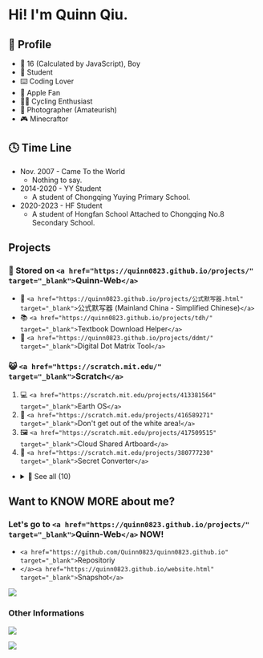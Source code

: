 # Hi! I'm Quinn Qiu.

## 🤣 Profile

- 👨 16 (Calculated by JavaScript), Boy
- 🏫 Student
- ⌨️ Coding Lover
- 📱 Apple Fan
- 🚴‍♂️ Cycling Enthusiast
- 🌅 Photographer (Amateurish)
- 🎮 Minecraftor

## 🕓 Time Line

- Nov. 2007 - Came To the World
  - Nothing to say.
- 2014-2020 - YY Student
  - A student of Chongqing Yuying Primary School.
- 2020-2023 - HF Student
  - A student of Hongfan School Attached to Chongqing No.8 Secondary School.

## Projects

### 💾 Stored on `<a href="https://quinn0823.github.io/projects/" target="_blank">`Quinn-Web`</a>`

- 📝 `<a href="https://quinn0823.github.io/projects/公式默写器.html" target="_blank">`公式默写器 (Mainland China - Simplified Chinese)`</a>`
- 📚 `<a href="https://quinn0823.github.io/projects/tdh/" target="_blank">`Textbook Download Helper`</a>`
- 🔢 `<a href="https://quinn0823.github.io/projects/ddmt/" target="_blank">`Digital Dot Matrix Tool`</a>`

### 😺 `<a href="https://scratch.mit.edu/" target="_blank">`Scratch`</a>`

1. 💻 `<a href="https://scratch.mit.edu/projects/413381564" target="_blank">`Earth OS`</a>`
2. 🔲 `<a href="https://scratch.mit.edu/projects/416589271" target="_blank">`Don't get out of the white area!`</a>`
3. 🖼️ `<a href="https://scratch.mit.edu/projects/417509515" target="_blank">`Cloud Shared Artboard`</a>`
4. 🔐 `<a href="https://scratch.mit.edu/projects/380777230" target="_blank">`Secret Converter`</a>`

- <details>
    <summary>👀 See all (10)</summary>

  - 🖥️ OS (2)

    - 💻 `<a href="https://scratch.mit.edu/projects/413381564" target="_blank">`Earth OS`</a>`
    - 🛠️ `<a href="https://scratch.mit.edu/projects/410305536" target="_blank">`Earth OS ʙᴇᴛᴀ`</a>`
  - 🎮 Games(3)

    - 🔲 `<a href="https://scratch.mit.edu/projects/416589271" target="_blank">`Don't get out of the white area!`</a>`
    - 💃 `<a href="https://scratch.mit.edu/projects/414137279" target="_blank">`Don't move!`</a>`
    - 🔇 `<a href="https://scratch.mit.edu/projects/415955109/" target="_blank">`Don't make a sound!`</a>`
  - 🎨 Arts (1)

    - 🖼️ `<a href="https://scratch.mit.edu/projects/417509515" target="_blank">`Cloud Shared Artboard`</a>`
  - 🎶 Songs (1)

    - 🔢 `<a href="https://scratch.mit.edu/projects/410036839" target="_blank">`3.14 - A Song Of π (2500 Decimal Places)`</a>`
  - 🏃🏻‍♂️ Animations (1)

    - 🌄 `<a href="https://scratch.mit.edu/projects/410051645" target="_blank">`4 Seasons`</a>`
  - 🔨 Tools (1)

    - 🔐 `<a href="https://scratch.mit.edu/projects/380777230" target="_blank">`Secret Converter`</a>`
  - 📔 Tutorials (1)

    - 😎 `<a href="https://scratch.mit.edu/projects/419850174" target="_blank">`Emojis That Can Be Used On Scratch`</a>`

</details>

## Want to KNOW MORE about me?

### Let's go to `<a href="https://quinn0823.github.io/projects/" target="_blank">`Quinn-Web`</a>` NOW!

- `<a href="https://github.com/Quinn0823/quinn0823.github.io" target="_blank">`Repositoriy
- `</a><a href="https://quinn0823.github.io/website.html" target="_blank">`Snapshot`</a>`

[![](https://github-readme-stats.vercel.app/api/pin/?username=quinn0823&repo=quinn0823.github.io&show_owner=true&title_color=6699cc&text_color=000000&icon_color=6699cc&border_color=6699cc&bg_color=ffffff#gh-light-mode-only)](https://github.com/quinn0823/quinn0823.github.io/)

<!-- [![](https://github-readme-stats.vercel.app/api/pin/?username=quinn0823&repo=quinn0823.github.io&show_owner=true&title_color=fff&text_color=fff&icon_color=99ccff&border_color=99ccff&bg_color=6699cc#gh-dark-mode-only)](https://github.com/quinn0823/quinn0823.github.io/) -->

### Other Informations

![](https://github-readme-stats.vercel.app/api?username=Quinn0823&count_private=true&show_icons=true&rank_icon=percentile&text_bold=false&title_color=6699cc&text_color=000000&icon_color=6699cc&border_color=6699cc&bg_color=ffffff#gh-light-mode-only)

<!-- ![](https://github-readme-stats.vercel.app/api?username=Quinn0823&count_private=true&show_icons=true&rank_icon=percentile&text_bold=false&title_color=ffffff&text_color=ffffff&icon_color=99ccff&border_color=99ccff&bg_color=6699cc#gh-dark-mode-only) -->

![](https://github-readme-stats.vercel.app/api/top-langs/?username=quinn0823&title_color=6699cc&text_color=000000&icon_color=6699cc&border_color=6699cc&bg_color=ffffff#gh-light-mode-only)

<!-- ![](https://github-readme-stats.vercel.app/api/top-langs/?username=quinn0823&title_color=fff&text_color=fff&border_color=99ccff&bg_color=6699cc#gh-dark-mode-only) -->

<!--
**Quinn0823/Quinn0823** is a ✨ _special_ ✨ repository because its `README.md` (this file) appears on your GitHub profile.

### Hi there 👋

- 🔭 I’m currently working on ...
- 🌱 I’m currently learning ...
- 👯 I’m looking to collaborate on ...
- 🤔 I’m looking for help with ...
- 💬 Ask me about ...
- 📫 How to reach me: ...
- 😄 Pronouns: ...
- ⚡ Fun fact: ...
  -->
